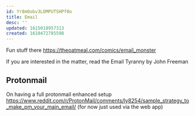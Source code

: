 ```yaml
---
id: Yr8mOobv3LOMPUTSHPf0o
title: Email
desc: ''
updated: 1615018957313
created: 1610472785598
---
```


Fun stuff there https://theoatmeal.com/comics/email_monster

If you are interested in the matter, read the Email Tyranny by John Freeman


## Protonmail

On having a full protonmail enhanced setup https://www.reddit.com/r/ProtonMail/comments/ly8254/sample_strategy_to_make_pm_your_main_email/
(for now just used via the web app)
